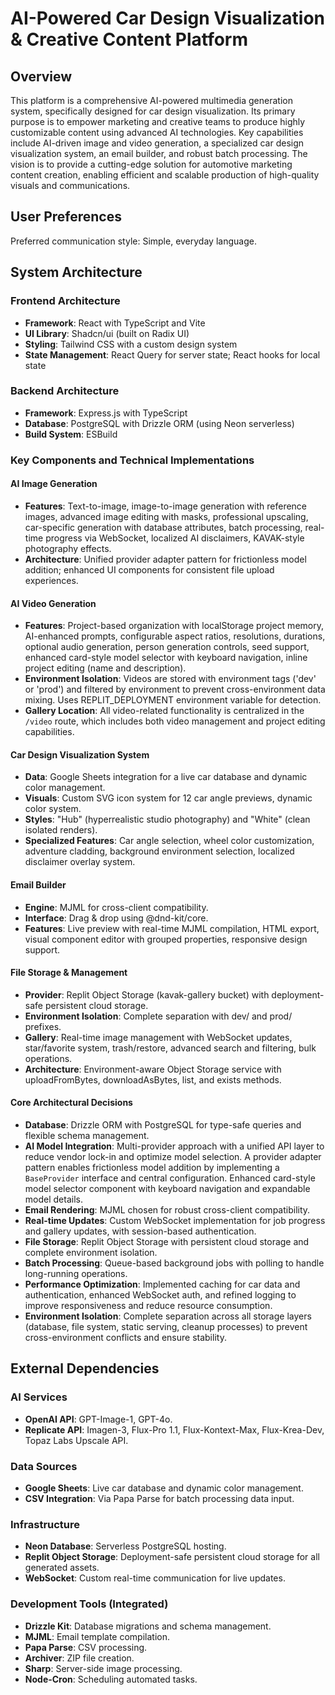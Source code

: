 # AI-Powered Car Design Visualization & Creative Content Platform

## Overview
This platform is a comprehensive AI-powered multimedia generation system, specifically designed for car design visualization. Its primary purpose is to empower marketing and creative teams to produce highly customizable content using advanced AI technologies. Key capabilities include AI-driven image and video generation, a specialized car design visualization system, an email builder, and robust batch processing. The vision is to provide a cutting-edge solution for automotive marketing content creation, enabling efficient and scalable production of high-quality visuals and communications.

## User Preferences
Preferred communication style: Simple, everyday language.

## System Architecture

### Frontend Architecture
- **Framework**: React with TypeScript and Vite
- **UI Library**: Shadcn/ui (built on Radix UI)
- **Styling**: Tailwind CSS with a custom design system
- **State Management**: React Query for server state; React hooks for local state

### Backend Architecture
- **Framework**: Express.js with TypeScript
- **Database**: PostgreSQL with Drizzle ORM (using Neon serverless)
- **Build System**: ESBuild

### Key Components and Technical Implementations

#### AI Image Generation
- **Features**: Text-to-image, image-to-image generation with reference images, advanced image editing with masks, professional upscaling, car-specific generation with database attributes, batch processing, real-time progress via WebSocket, localized AI disclaimers, KAVAK-style photography effects.
- **Architecture**: Unified provider adapter pattern for frictionless model addition; enhanced UI components for consistent file upload experiences.

#### AI Video Generation
- **Features**: Project-based organization with localStorage project memory, AI-enhanced prompts, configurable aspect ratios, resolutions, durations, optional audio generation, person generation controls, seed support, enhanced card-style model selector with keyboard navigation, inline project editing (name and description).
- **Environment Isolation**: Videos are stored with environment tags ('dev' or 'prod') and filtered by environment to prevent cross-environment data mixing. Uses REPLIT_DEPLOYMENT environment variable for detection.
- **Gallery Location**: All video-related functionality is centralized in the `/video` route, which includes both video management and project editing capabilities.

#### Car Design Visualization System
- **Data**: Google Sheets integration for a live car database and dynamic color management.
- **Visuals**: Custom SVG icon system for 12 car angle previews, dynamic color system.
- **Styles**: "Hub" (hyperrealistic studio photography) and "White" (clean isolated renders).
- **Specialized Features**: Car angle selection, wheel color customization, adventure cladding, background environment selection, localized disclaimer overlay system.

#### Email Builder
- **Engine**: MJML for cross-client compatibility.
- **Interface**: Drag & drop using @dnd-kit/core.
- **Features**: Live preview with real-time MJML compilation, HTML export, visual component editor with grouped properties, responsive design support.

#### File Storage & Management
- **Provider**: Replit Object Storage (kavak-gallery bucket) with deployment-safe persistent cloud storage.
- **Environment Isolation**: Complete separation with dev/ and prod/ prefixes.
- **Gallery**: Real-time image management with WebSocket updates, star/favorite system, trash/restore, advanced search and filtering, bulk operations.
- **Architecture**: Environment-aware Object Storage service with uploadFromBytes, downloadAsBytes, list, and exists methods.

#### Core Architectural Decisions
- **Database**: Drizzle ORM with PostgreSQL for type-safe queries and flexible schema management.
- **AI Model Integration**: Multi-provider approach with a unified API layer to reduce vendor lock-in and optimize model selection. A provider adapter pattern enables frictionless model addition by implementing a `BaseProvider` interface and central configuration. Enhanced card-style model selector component with keyboard navigation and expandable model details.
- **Email Rendering**: MJML chosen for robust cross-client compatibility.
- **Real-time Updates**: Custom WebSocket implementation for job progress and gallery updates, with session-based authentication.
- **File Storage**: Replit Object Storage with persistent cloud storage and complete environment isolation.
- **Batch Processing**: Queue-based background jobs with polling to handle long-running operations.
- **Performance Optimization**: Implemented caching for car data and authentication, enhanced WebSocket auth, and refined logging to improve responsiveness and reduce resource consumption.
- **Environment Isolation**: Complete separation across all storage layers (database, file system, static serving, cleanup processes) to prevent cross-environment conflicts and ensure stability.

## External Dependencies

### AI Services
- **OpenAI API**: GPT-Image-1, GPT-4o.
- **Replicate API**: Imagen-3, Flux-Pro 1.1, Flux-Kontext-Max, Flux-Krea-Dev, Topaz Labs Upscale API.


### Data Sources
- **Google Sheets**: Live car database and dynamic color management.
- **CSV Integration**: Via Papa Parse for batch processing data input.

### Infrastructure
- **Neon Database**: Serverless PostgreSQL hosting.
- **Replit Object Storage**: Deployment-safe persistent cloud storage for all generated assets.
- **WebSocket**: Custom real-time communication for live updates.

### Development Tools (Integrated)
- **Drizzle Kit**: Database migrations and schema management.
- **MJML**: Email template compilation.
- **Papa Parse**: CSV processing.
- **Archiver**: ZIP file creation.
- **Sharp**: Server-side image processing.
- **Node-Cron**: Scheduling automated tasks.